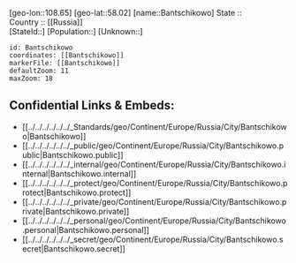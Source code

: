 ﻿---
location: [58.02,108.65] 
mapzoom: [7,12] 
mapmarker: city 
type: City
tags:
- geo/City


SpocWebEntityId: 29013
isDeleted: false
confidential: public

---
[geo-lon::108.65] 
[geo-lat::58.02] 
[name::Bantschikowo] 
State ::  
Country :: [[Russia]]  
[StateId::] 
[Population::] 
[Unknown::] 


```leaflet
id: Bantschikowo
coordinates: [[Bantschikowo]] 
markerFile: [[Bantschikowo]] 
defaultZoom: 11 
maxZoom: 18
```


## Confidential Links & Embeds: 
- [[../../../../../../_Standards/geo/Continent/Europe/Russia/City/Bantschikowo|Bantschikowo]] 
- [[../../../../../../_public/geo/Continent/Europe/Russia/City/Bantschikowo.public|Bantschikowo.public]] 
- [[../../../../../../_internal/geo/Continent/Europe/Russia/City/Bantschikowo.internal|Bantschikowo.internal]] 
- [[../../../../../../_protect/geo/Continent/Europe/Russia/City/Bantschikowo.protect|Bantschikowo.protect]] 
- [[../../../../../../_private/geo/Continent/Europe/Russia/City/Bantschikowo.private|Bantschikowo.private]] 
- [[../../../../../../_personal/geo/Continent/Europe/Russia/City/Bantschikowo.personal|Bantschikowo.personal]] 
- [[../../../../../../_secret/geo/Continent/Europe/Russia/City/Bantschikowo.secret|Bantschikowo.secret]] 
